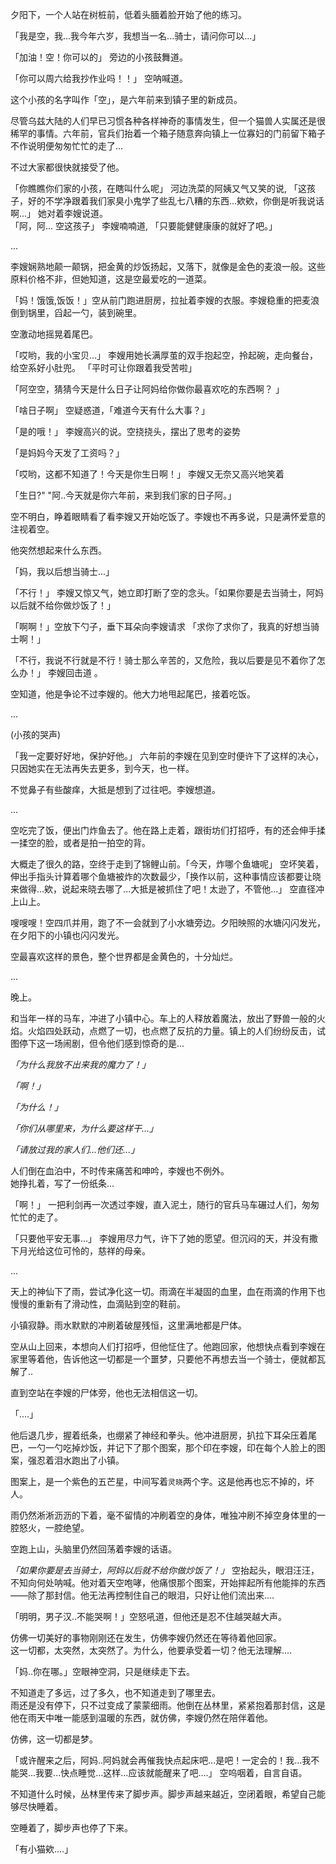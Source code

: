 夕阳下，一个人站在树桩前，低着头腼着脸开始了他的练习。  

「我是空，我...我今年六岁，我想当一名...骑士，请问你可以...」    

「加油！空！你可以的」 旁边的小孩鼓舞道。  

「你可以周六给我抄作业吗！！」  空呐喊道。  

这个小孩的名字叫作「空」，是六年前来到镇子里的新成员。  

尽管乌兹大陆的人们早已习惯各种各样神奇的事情发生，但一个猫兽人实属还是很稀罕的事情。六年前，官兵们抬着一个箱子随意奔向镇上一位寡妇的门前留下箱子不作说明便匆匆忙忙的走了...  

不过大家都很快就接受了他。

「你瞧瞧你们家的小孩，在瞎叫什么呢」 河边洗菜的阿姨又气又笑的说, 「这孩子，好的不学净跟着我们家臭小鬼学了些乱七八糟的东西...欸欸，你倒是听我说话啊...」 她对着李嫂说道。  
「阿，阿... 空这孩子」 李嫂喃喃道, 「只要能健健康康的就好了吧。」

...

李嫂娴熟地颠一颠锅，把金黄的炒饭扬起，又落下，就像是金色的麦浪一般。这些原料价格不非，但她知道，这是空最爱吃的一道菜。   

「妈！饿饿,饭饭！」空从前门跑进厨房，拉扯着李嫂的衣服。李嫂稳重的把麦浪倒到锅里，舀起一勺，装到碗里。  

空激动地摇晃着尾巴。

「哎哟，我的小宝贝...」 李嫂用她长满厚茧的双手抱起空，拎起碗，走向餐台，给空系好小肚兜。 「平时可让你跟着我受苦啦」 

「阿空空，猜猜今天是什么日子让阿妈给你做你最喜欢吃的东西啊？ 」

「啥日子啊」 空疑惑道，「难道今天有什么大事？」   

「是的哦！」 李嫂高兴的说。空挠挠头，摆出了思考的姿势

「是妈妈今天发了工资吗？」

「哎哟，这都不知道了！今天是你生日啊！」 李嫂又无奈又高兴地笑着    

「生日?" "阿..今天就是你六年前，来到我们家的日子阿。」  

空不明白，睁着眼睛看了看李嫂又开始吃饭了。李嫂也不再多说，只是满怀爱意的注视着空。  

他突然想起来什么东西。

「妈，我以后想当骑士...」

「不行！」 李嫂又惊又气，她立即打断了空的念头。「如果你要是去当骑士，阿妈以后就不给你做炒饭了！」  

「啊啊！」空放下勺子，垂下耳朵向李嫂请求 「求你了求你了，我真的好想当骑士啊！」

 「不行，我说不行就是不行！骑士那么辛苦的，又危险，我以后要是见不着你了怎么办！」 李嫂回击道 。

空知道，他是争论不过李嫂的。他大力地甩起尾巴，接着吃饭。  

...

(小孩的哭声)

「我一定要好好地，保护好他。」 六年前的李嫂在见到空时便许下了这样的决心，只因她实在无法再失去更多，到今天，也一样。

不觉鼻子有些酸痒，大抵是想到了过往吧。李嫂想道。

...

空吃完了饭，便出门炸鱼去了。他在路上走着，跟街坊们打招呼，有的还会伸手揉一揉空的脸，或者是拍一拍空的背。  

大概走了很久的路，空终于走到了锦鲤山前。「今天，炸哪个鱼塘呢」 空坏笑着，伸出手指头计算着哪个鱼塘被炸的次数最少，「换作以前，这种事情应该都要让晓来做得...欸，说起来晓去哪了...大抵是被抓住了吧！太逊了，不管他...」 空直径冲上山上。

嗖嗖嗖！空四爪并用，跑了不一会就到了小水塘旁边。夕阳映照的水塘闪闪发光，在夕阳下的小镇也闪闪发光。  

空最喜欢这样的景色，整个世界都是金黄色的，十分灿烂。

...

晚上。  

和当年一样的马车，冲进了小镇中心。车上的人释放着魔法，放出了野兽一般的火焰。火焰四处跃动，点燃了一切，也点燃了反抗的力量。镇上的人们纷纷反击，试图停下这一场闹剧，但令他们感到惊奇的是...  

*「为什么我放不出来我的魔力了！」*  

 *「啊！」*

 *「为什么！」*

 *「你们从哪里来，为什么要这样干...」*

 *「请放过我的家人们...他们还...」*

人们倒在血泊中，不时传来痛苦和呻吟，李嫂也不例外。  
她挣扎着，写了一份纸条...  

「啊！」 一把利剑再一次透过李嫂，直入泥土，随行的官兵马车碾过人们，匆匆忙忙的走了。  

「只要他平安无事...」 李嫂用尽力气，许下了她的愿望。但沉闷的天，并没有撒下月光给这位可怜的，慈祥的母亲。  

...

天上的神仙下了雨，尝试净化这一切。雨滴在半凝固的血里，血在雨滴的作用下也慢慢的重新有了滑动性，血滴贴到空的鞋前。

小镇寂静。雨水默默的冲刷着破屋残恒，这里满地都是尸体。  

空从山上回来，本想向人们打招呼，但他怔住了。他跑回家，他想快点看到李嫂在家里等着他，告诉他这一切都是一个噩梦，只要他不再想去当一个骑士，便就都瓦解了..

直到空站在李嫂的尸体旁，他也无法相信这一切。

「....」

他后退几步，握着纸条，也绷紧了神经和拳头。他冲进厨房，扒拉下耳朵压着尾巴，一勺一勺吃掉炒饭，并记下了那个图案，那个印在李嫂，印在每个人脸上的图案，强忍着泪水跑出了小镇。

图案上，是一个紫色的五芒星，中间写着`灵晓`两个字。这是他再也忘不掉的，坏人。

雨仍然淅淅沥沥的下着，毫不留情的冲刷着空的身体，唯独冲刷不掉空身体里的一腔怒火，一腔绝望。

空跑上山，头脑里仍然回荡着李嫂的话语。  

*「如果你要是去当骑士，阿妈以后就不给你做炒饭了！」* 空抬起头，眼泪汪汪，不知向何处呐喊。他对着天空咆哮，他痛恨那个图案，开始摔起所有他能摔的东西——除了那封信。他无法再控制住自己的眼泪，只好让他们流出来....

「明明，男子汉..不能哭啊！」空怒吼道，但他还是忍不住越哭越大声。  

仿佛一切美好的事物刚刚还在发生，仿佛李嫂仍然还在等待着他回家。  
这一切都，太突然，太突然了。为什么，他要承受着一切？他无法理解....

「妈..你在哪。」空眼神空洞，只是继续走下去。

不知道走了多远，过了多久，也不知道走到了哪里去。  
雨还是没有停下，只不过变成了蒙蒙细雨。他倒在丛林里，紧紧抱着那封信，这是他在雨天中唯一能感到温暖的东西，就仿佛，李嫂仍然在陪伴着他。  

仿佛，这一切都是梦。

「或许醒来之后，阿妈..阿妈就会再催我快点起床吧...是吧！一定会的！我...我不能哭...我要...快点睡觉...这样...应该就能醒来了吧....」  空呜咽着，自言自语。  

不知道什么时候，丛林里传来了脚步声。脚步声越来越近，空闭着眼，希望自己能够尽快睡着。

空睡着了，脚步声也停了下来。

「有小猫欸....」
